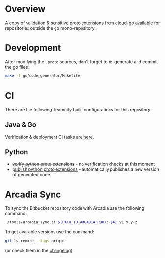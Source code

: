 # Overview

A copy of validation & sensitive proto extensions from cloud-go
available for repositories outside the go mono-repository.



# Development

After modifying the `.proto` sources, don't forget to re-generate and commit the go files:
```bash
make -f go/code_generator/Makefile
```



# CI

There are the following Teamcity build configurations for this repository:

## Java & Go

Verification & deployment CI tasks are [here](https://teamcity.yandex-team.ru/project/Cloud_CloudProtoExtensions?projectTab=overview).

## Python

- ~~verify python proto extensions~~ - no verification checks at this moment
- [publish python proto extensions](https://teamcity.aw.cloud.yandex.net/buildConfiguration/IAM_PublishIamAccessServicePythonProtoExtensions) -
  automatically publishes a new version of generated code



# Arcadia Sync

To sync the Bitbucket repository code with Arcadia use the following command:
```bash
./tools/arcadia_sync.sh ${PATH_TO_ARCADIA_ROOT:-$A} v1.x.y-z
```

To get available versions use the command:
```bash
git ls-remote --tags origin
```
(or check them in the [changelog](./CHANGELOG.md))
